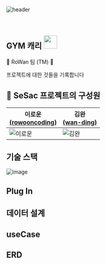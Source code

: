 <br>
<br>

![header](https://capsule-render.vercel.app/api?type=waving&color=0:8a8a8a,100:0c2340&height=180&section=header&text=Rowan%20&fontSize=90&)

<br>


<h2> GYM 캐리 <img src="https://camo.githubusercontent.com/e8e7b06ecf583bc040eb60e44eb5b8e0ecc5421320a92929ce21522dbc34c891/68747470733a2f2f6d656469612e67697068792e636f6d2f6d656469612f6876524a434c467a6361737252346961377a2f67697068792e676966" width="35" data-canonical-src="https://media.giphy.com/media/hvRJCLFzcasrR4ia7z/giphy.gif" style="max-width: 100%;" /> </h2>

🌱 RoWan 팀 (TM) 🌱

프로젝트에 대한 것들을 기록합니다

## 👫 SeSac 프로젝트의 구성원
|이로운 [<br>(rowooncoding)](https://github.com/rowooncoding)|김완 [<br>(wan-ding)](https://github.com/wan-ding)| 
|---|---|
|![이로운](https://avatars.githubusercontent.com/u/114975279?s=400&u=136607651ecac4392d4e07df83ed7dccaff12012&v=4)|![김완](https://avatars.githubusercontent.com/u/143474795?v=4)|

## 기술 스택
![image](https://github.com/gym-carry/myTeam/assets/114975279/2840a3a1-85f4-4c9c-b885-3cc5d6603fd3)
## Plug In

## 데이터 설계

## useCase

## ERD
